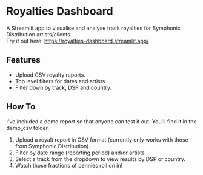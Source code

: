 # Royalties Dashboard

A Streamlit app to visualise and analyse track royalties for Symphonic Distribution artists/clients.   
Try it out here: https://royalties-dashboard.streamlit.app/

## Features

- Upload CSV royalty reports.  
- Top level filters for dates and artists.
- Filter down by track, DSP and country.  

## How To

I've included a demo report so that anyone can test it out. You'll find it in the demo_csv folder.

1. Upload a royalt report in CSV format (currently only works with those from Symphonic Distribution).
2. Filter by date range (reporting period) and/or artists
3. Select a track from the dropdown to view results by DSP or country.
4. Watch those fractions of pennies roll on in!